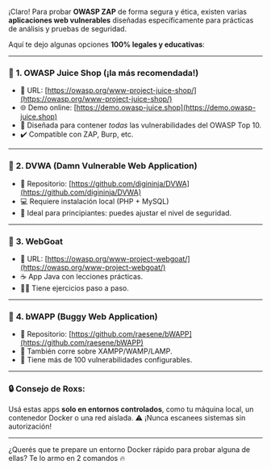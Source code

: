 ¡Claro! Para probar **OWASP ZAP** de forma segura y ética, existen varias **aplicaciones web vulnerables** diseñadas específicamente para prácticas de análisis y pruebas de seguridad.

Aquí te dejo algunas opciones **100% legales y educativas**:

---

### 🧪 **1. OWASP Juice Shop** (¡la más recomendada!)

* 📌 URL: [https://owasp.org/www-project-juice-shop/](https://owasp.org/www-project-juice-shop/)
* 🌐 Demo online: [https://demo.owasp-juice.shop](https://demo.owasp-juice.shop)
* 🧃 Diseñada para contener *todas* las vulnerabilidades del OWASP Top 10.
* ✔️ Compatible con ZAP, Burp, etc.

---

### 🧪 **2. DVWA (Damn Vulnerable Web Application)**

* 📌 Repositorio: [https://github.com/digininja/DVWA](https://github.com/digininja/DVWA)
* 💻 Requiere instalación local (PHP + MySQL)
* 🎯 Ideal para principiantes: puedes ajustar el nivel de seguridad.

---

### 🧪 **3. WebGoat**

* 📌 URL: [https://owasp.org/www-project-webgoat/](https://owasp.org/www-project-webgoat/)
* ☕ App Java con lecciones prácticas.
* 👨‍🏫 Tiene ejercicios paso a paso.

---

### 🧪 **4. bWAPP (Buggy Web Application)**

* 📌 Repositorio: [https://github.com/raesene/bWAPP](https://github.com/raesene/bWAPP)
* 🐞 También corre sobre XAMPP/WAMP/LAMP.
* 🔧 Tiene más de 100 vulnerabilidades configurables.

---

### 🔒 Consejo de Roxs:

Usá estas apps **solo en entornos controlados**, como tu máquina local, un contenedor Docker o una red aislada. ⚠️ ¡Nunca escanees sistemas sin autorización!

---

¿Querés que te prepare un entorno Docker rápido para probar alguna de ellas? Te lo armo en 2 comandos 🔥
